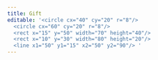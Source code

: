 ```yaml
---
title: Gift
editable: '<circle cx="40" cy="20" r="8"/>
  <circle cx="60" cy="20" r="8"/>
  <rect x="15" y="50" width="70" height="40"/>
  <rect x="10" y="30" width="80" height="20"/>
  <line x1="50" y1="15" x2="50" y2="90"/> '
---
```

